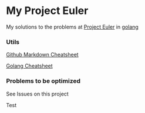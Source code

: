# My Project Euler

My solutions to the problems at [Project Euler](http://projecteuler.net/) in [golang](https://golang.org/)

### Utils

[Github Markdown Cheatsheet](https://github.com/adam-p/markdown-here/wiki/Markdown-Cheatsheet)

[Golang Cheatsheet](https://devhints.io/go)

### Problems to be optimized

See Issues on this project

Test
